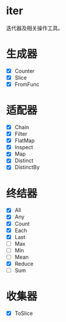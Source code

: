 iter
===
迭代器及相关操作工具。

# 生成器
* [x] Counter
* [x] Slice
* [x] FromFunc
# 适配器
* [x] Chain
* [x] Filter
* [x] FlatMap
* [x] Inspect
* [x] Map
* [x] Distinct
* [x] DistinctBy
# 终结器
* [x] All
* [x] Any
* [x] Count
* [x] Each
* [x] Last
* [ ] Max
* [ ] Min
* [ ] Mean
* [x] Reduce
* [ ] Sum
# 收集器
* [x] ToSlice